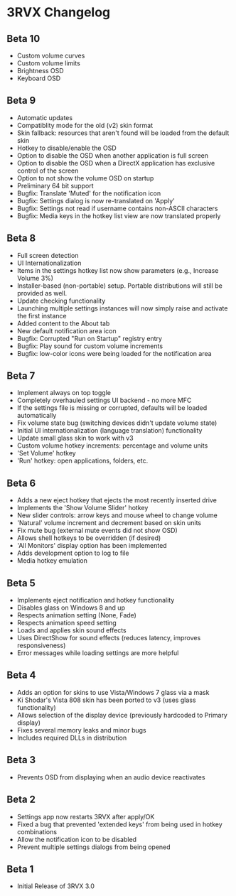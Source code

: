 3RVX Changelog
==============

Beta 10
-----------
* Custom volume curves
* Custom volume limits
* Brightness OSD
* Keyboard OSD

Beta 9
------
* Automatic updates
* Compatiblity mode for the old (v2) skin format
* Skin fallback: resources that aren't found will be loaded from the default skin
* Hotkey to disable/enable the OSD 
* Option to disable the OSD when another application is full screen
* Option to disable the OSD when a DirectX application has exclusive control of the screen
* Option to not show the volume OSD on startup
* Preliminary 64 bit support
* Bugfix: Translate 'Muted' for the notification icon
* Bugfix: Settings dialog is now re-translated on 'Apply'
* Bugfix: Settings not read if username contains non-ASCII characters
* Bugfix: Media keys in the hotkey list view are now translated properly

Beta 8
------
* Full screen detection
* UI Internationalization
* Items in the settings hotkey list now show parameters (e.g., Increase Volume 3%)
* Installer-based (non-portable) setup. Portable distributions will still be provided as well.
* Update checking functionality
* Launching multiple settings instances will now simply raise and activate the first instance
* Added content to the About tab
* New default notification area icon
* Bugfix: Corrupted "Run on Startup" registry entry
* Bugfix: Play sound for custom volume increments
* Bugfix: low-color icons were being loaded for the notification area

Beta 7
------
* Implement always on top toggle
* Completely overhauled settings UI backend - no more MFC
* If the settings file is missing or corrupted, defaults will be loaded automatically
* Fix volume state bug (switching devices didn't update volume state)
* Initial UI internationalization (language translation) functionality
* Update small glass skin to work with v3
* Custom volume hotkey increments: percentage and volume units
* 'Set Volume' hotkey
* 'Run' hotkey: open applications, folders, etc.

Beta 6
------
* Adds a new eject hotkey that ejects the most recently inserted drive
* Implements the 'Show Volume Slider' hotkey
* New slider controls: arrow keys and mouse wheel to change volume
* 'Natural' volume increment and decrement based on skin units
* Fix mute bug (external mute events did not show OSD)
* Allows shell hotkeys to be overridden (if desired)
* 'All Monitors' display option has been implemented
* Adds development option to log to file
* Media hotkey emulation

Beta 5
------
* Implements eject notification and hotkey functionality
* Disables glass on Windows 8 and up
* Respects animation setting (None, Fade)
* Respects animation speed setting
* Loads and applies skin sound effects
* Uses DirectShow for sound effects (reduces latency, improves responsiveness)
* Error messages while loading settings are more helpful

Beta 4
------
* Adds an option for skins to use Vista/Windows 7 glass via a mask
* Ki Shodar's Vista 808 skin has been ported to v3 (uses glass functionality)
* Allows selection of the display device (previously hardcoded to Primary display)
* Fixes several memory leaks and minor bugs
* Includes required DLLs in distribution

Beta 3
------
* Prevents OSD from displaying when an audio device reactivates

Beta 2
------
* Settings app now restarts 3RVX after apply/OK
* Fixed a bug that prevented 'extended keys' from being used in hotkey combinations
* Allow the notification icon to be disabled
* Prevent multiple settings dialogs from being opened

Beta 1
------
* Initial Release of 3RVX 3.0
